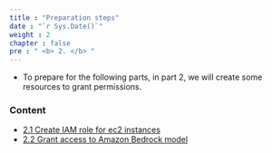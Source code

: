```yaml
---
title : "Preparation steps"
date : "`r Sys.Date()`" 
weight : 2 
chapter : false
pre : " <b> 2. </b> "
---
```


* To prepare for the following parts, in part 2, we will create some resources to grant permissions.


### Content
  - [2.1 Create IAM role for ec2 instances](2.1-createIAM/)
  - [2.2 Grant access to Amazon Bedrock model](2.2-createS3/)


